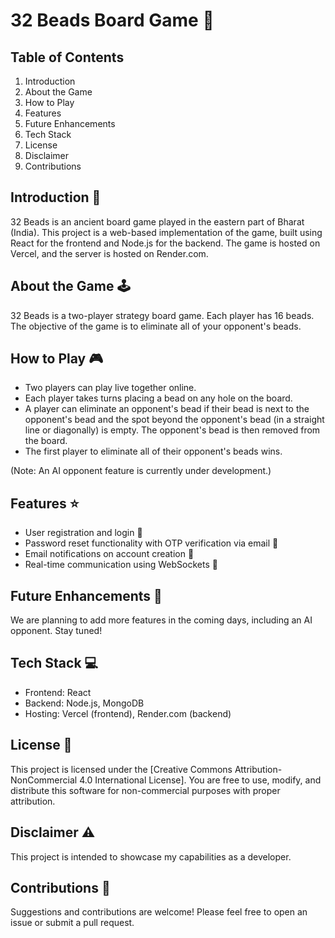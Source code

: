 # 32 Beads Board Game 🎲

## Table of Contents

1. Introduction
2. About the Game
3. How to Play
4. Features
5. Future Enhancements
6. Tech Stack
7. License
8. Disclaimer
9. Contributions


## Introduction 📖

32 Beads is an ancient board game played in the eastern part of Bharat (India). This project is a web-based implementation of the game, built using React for the frontend and Node.js for the backend. The game is hosted on Vercel, and the server is hosted on Render.com.

## About the Game 🕹️

32 Beads is a two-player strategy board game. Each player has 16 beads. The objective of the game is to eliminate all of your opponent's beads.

## How to Play 🎮

- Two players can play live together online.
- Each player takes turns placing a bead on any hole on the board.
- A player can eliminate an opponent's bead if their bead is next to the opponent's bead and the spot beyond the opponent's bead (in a straight line or diagonally) is empty. The opponent's bead is then removed from the board.
- The first player to eliminate all of their opponent's beads wins.

(Note: An AI opponent feature is currently under development.)

## Features ⭐

- User registration and login 🔑
- Password reset functionality with OTP verification via email 📧
- Email notifications on account creation 🎉
- Real-time communication using WebSockets 💬

## Future Enhancements 🚀

We are planning to add more features in the coming days, including an AI opponent. Stay tuned!

## Tech Stack 💻

- Frontend: React
- Backend: Node.js, MongoDB
- Hosting: Vercel (frontend), Render.com (backend)

## License 📄

This project is licensed under the [Creative Commons Attribution-NonCommercial 4.0 International License]. You are free to use, modify, and distribute this software for non-commercial purposes with proper attribution.

## Disclaimer ⚠️

This project is intended to showcase my capabilities as a developer. 

## Contributions 👥

Suggestions and contributions are welcome! Please feel free to open an issue or submit a pull request.

